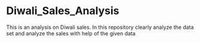 # Diwali_Sales_Analysis
This is an analysis on Diwali sales. In this repository clearly analyze the data set and analyze the sales with help of the given data 
